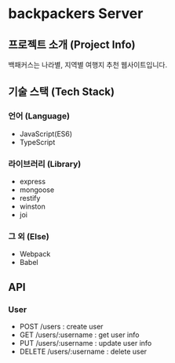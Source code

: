 # backpackers Server

## 프로젝트 소개 (Project Info)
백패커스는 나라별, 지역별 여행지 추천 웹사이트입니다.

## 기술 스택 (Tech Stack)

### 언어 (Language)

- JavaScript(ES6)
- TypeScript

### 라이브러리 (Library)

- express
- mongoose
- restify
- winston
- joi

### 그 외 (Else)

- Webpack
- Babel

## API

### User

- POST /users : create user
- GET /users/:username : get user info
- PUT /users/:username : update user info
- DELETE /users/:username : delete user
